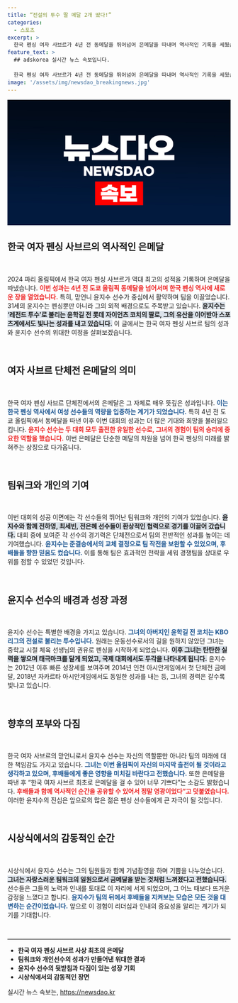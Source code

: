 ```yaml
---
title: “전설의 투수 딸 메달 2개 땄다!”
categories:
  - 스포츠
excerpt: >
  한국 펜싱 여자 사브르가 4년 전 동메달을 뛰어넘어 은메달을 따내며 역사적인 기록을 세웠습니다. ‘맏언니’ 윤지수는 전설의 투수 윤학길의 딸로도 주목받으며, 후배들과 함께한 영광의 순간을 만끽했습니다.
feature_text: >
  ## adskorea 실시간 뉴스 속보입니다.

  한국 펜싱 여자 사브르가 4년 전 동메달을 뛰어넘어 은메달을 따내며 역사적인 기록을 세웠습니다. ‘맏언니’ 윤지수는 전설의 투수 윤학길의 딸로도 주목받으며, 후배들과 함께한 영광의 순간을 만끽했습니다.
image: '/assets/img/newsdao_breakingnews.jpg'
---
```


<p><img src="/assets/img/newsdao_breakingnews.jpg" alt="adskorea 속보" /></p>

<h2 data-ke-size="size26">한국 여자 펜싱 사브르의 역사적인 은메달</h2><p data-ke-size="size16">&nbsp;</p>

<p data-ke-size="size16">2024 파리 올림픽에서 한국 여자 펜싱 사브르가 역대 최고의 성적을 기록하며 은메달을 따냈습니다. <b><span style="color: #ee2323;">이번 성과는 4년 전 도쿄 올림픽 동메달을 넘어서며 한국 펜싱 역사에 새로운 장을 열었습니다.</span></b> 특히, 맏언니 윤지수 선수가 중심에서 활약하며 팀을 이끌었습니다. 31세의 윤지수는 펜싱뿐만 아니라 그의 외적 배경으로도 주목받고 있습니다. <b><span style="background-color: #21538527;">윤지수는 ‘레전드 투수’로 불리는 윤학길 전 롯데 자이언츠 코치의 딸로, 그의 유산을 이어받아 스포츠계에서도 빛나는 성과를 내고 있습니다.</span></b> 이 글에서는 한국 여자 펜싱 사브르 팀의 성과와 윤지수 선수의 위대한 여정을 살펴보겠습니다.</p>

<p data-ke-size="size16">&nbsp;</p>

<h2 data-ke-size="size26">여자 사브르 단체전 은메달의 의미</h2>

<p data-ke-size="size16">&nbsp;</p>

<p data-ke-size="size16">한국 여자 펜싱 사브르 단체전에서의 은메달은 그 자체로 매우 뜻깊은 성과입니다. <b><span style="color: #1a5490;">이는 한국 펜싱 역사에서 여성 선수들의 역량을 입증하는 계기가 되었습니다.</span></b> 특히 4년 전 도쿄 올림픽에서 동메달을 따낸 이후 이번 대회의 성과는 더 많은 기대와 희망을 불러일으킵니다. <b><span style="color: #ee2323;">윤지수 선수는 두 대회 모두 출전한 유일한 선수로, 그녀의 경험이 팀의 승리에 중요한 역할을 했습니다.</span></b> 이번 은메달은 단순한 메달의 차원을 넘어 한국 펜싱의 미래를 밝혀주는 상징으로 다가옵니다.</p>

<p data-ke-size="size16">&nbsp;</p>

<h2 data-ke-size="size26">팀워크와 개인의 기여</h2>

<p data-ke-size="size16">&nbsp;</p>

<p data-ke-size="size16">이번 대회의 성공 이면에는 각 선수들의 뛰어난 팀워크와 개인의 기여가 있었습니다. <b><span style="background-color: #21538527;">윤지수와 함께 전하영, 최세빈, 전은혜 선수들이 환상적인 협력으로 경기를 이끌어 갔습니다.</span></b> 대회 중에 보여준 각 선수의 경기력은 단체전으로서 팀의 전반적인 성과를 높이는 데 기여했습니다. <b><span style="color: #1a5490;">윤지수는 준결승에서의 교체 결정으로 팀 작전을 보완할 수 있었으며, 후배들을 향한 믿음도 컸습니다.</span></b> 이를 통해 팀은 효과적인 전략을 세워 경쟁팀을 상대로 우위를 점할 수 있었던 것입니다.</p>

<p data-ke-size="size16">&nbsp;</p>

<h2 data-ke-size="size26">윤지수 선수의 배경과 성장 과정</h2>

<p data-ke-size="size16">&nbsp;</p>

<p data-ke-size="size16">윤지수 선수는 특별한 배경을 가지고 있습니다. <b><span style="color: #1a5490;">그녀의 아버지인 윤학길 전 코치는 KBO리그의 전설로 불리는 투수입니다.</span></b> 원래는 운동선수로서의 길을 원하지 않았던 그녀는 중학교 시절 체육 선생님의 권유로 펜싱을 시작하게 되었습니다. <b><span style="background-color: #21538527;">이후 그녀는 탄탄한 실력을 쌓으며 태극마크를 달게 되었고, 국제 대회에서도 두각을 나타내게 됩니다.</span></b> 윤지수는 2012년 이후 빠른 성장세를 보여주며 2014년 인천 아시안게임에서 첫 단체전 금메달, 2018년 자카르타 아시안게임에서도 동일한 성과를 내는 등, 그녀의 경력은 갈수록 빛나고 있습니다.</p>

<p data-ke-size="size16">&nbsp;</p>

<h2 data-ke-size="size26">향후의 포부와 다짐</h2>

<p data-ke-size="size16">&nbsp;</p>

<p data-ke-size="size16">한국 여자 사브르의 맏언니로서 윤지수 선수는 자신의 역할뿐만 아니라 팀의 미래에 대한 책임감도 가지고 있습니다. <b><span style="color: #1a5490;">그녀는 이번 올림픽이 자신의 마지막 출전이 될 것이라고 생각하고 있으며, 후배들에게 좋은 영향을 미치길 바란다고 전했습니다.</span></b> 또한 은메달을 따낸 후 “한국 여자 사브르 최초로 은메달을 걸 수 있어 너무 기쁘다”는 소감도 밝혔습니다. <b><span style="color: #ee2323;">후배들과 함께 역사적인 순간을 공유할 수 있어서 정말 영광이었다”고 덧붙였습니다.</span></b> 이러한 윤지수의 진심은 앞으로의 많은 젊은 펜싱 선수들에게 큰 자극이 될 것입니다.</p>

<p data-ke-size="size16">&nbsp;</p>

<h2 data-ke-size="size26">시상식에서의 감동적인 순간</h2>

<p data-ke-size="size16">&nbsp;</p>

<p data-ke-size="size16">시상식에서 윤지수 선수는 그의 팀원들과 함께 기념촬영을 하며 기쁨을 나누었습니다. <b><span style="background-color: #21538527;">그녀는 자랑스러운 팀워크의 일원으로서 금메달을 받는 것처럼 느껴졌다고 전했습니다.</span></b> 선수들은 그들의 노력과 인내를 토대로 이 자리에 서게 되었으며, 그 어느 때보다 뜨거운 감정을 느꼈다고 합니다. <b><span style="color: #1a5490;">윤지수가 팀의 뒤에서 후배들을 지켜보는 모습은 모든 것을 대변하는 순간이었습니다.</span></b> 앞으로 이 경험이 리더십과 인내의 중요성을 알리는 계기가 되기를 기대합니다.</p>

<p data-ke-size="size16">&nbsp;</p>

<hr style="height: 1px; background-color: #000; border: none;"/>

<ul>
    <li><b>한국 여자 펜싱 사브르 사상 최초의 은메달</b></li>
    <li><b>팀워크와 개인선수의 성과가 만들어낸 위대한 결과</b></li>
    <li><b>윤지수 선수의 뒷받침과 다짐이 있는 성장 기회</b></li>
    <li><b>시상식에서의 감동적인 장면</b></li>
</ul>

<p data-ke-size="size16"></p>
실시간 뉴스 속보는, <a href="https://newsdao.kr" rel="dofollow">https://newsdao.kr</a>



